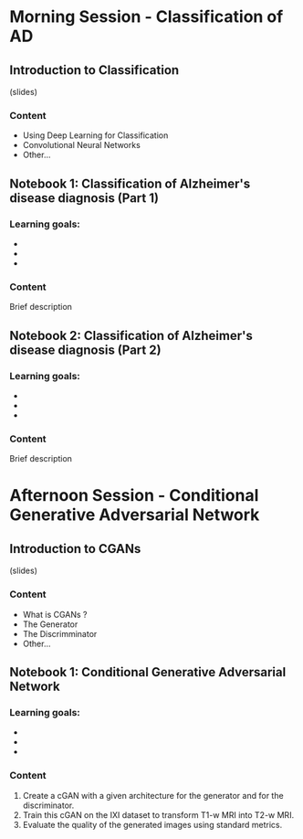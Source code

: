 
# Morning Session - Classification of AD

## Introduction to Classification
(slides)

### Content

- Using Deep Learning for Classification
- Convolutional Neural Networks
- Other...

## Notebook 1: Classification of Alzheimer's disease diagnosis (Part 1)

### Learning goals:

-
-
-

### Content

Brief description

## Notebook 2: Classification of Alzheimer's disease diagnosis (Part 2)

### Learning goals:

-
-
-

### Content

Brief description

# Afternoon Session - Conditional Generative Adversarial Network 

## Introduction to CGANs
(slides)

### Content

- What is CGANs ?
- The Generator
- The Discrimminator
- Other...

## Notebook 1: Conditional Generative Adversarial Network

### Learning goals:

-
-
-

### Content

1. Create a cGAN with a given architecture for the generator and for the
   discriminator.
2. Train this cGAN on the IXI dataset to transform T1-w MRI into T2-w MRI.
3. Evaluate the quality of the generated images using standard metrics.

